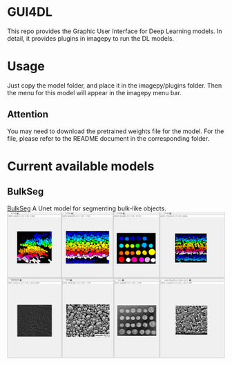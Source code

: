 # GUI4DL
This repo provides the Graphic User Interface for Deep Learning models.
In detail, it provides plugins in imagepy to run the DL models.

# Usage
Just copy the model folder, and place it in the imagepy/plugins folder.
Then the menu for this model will appear in the imagepy menu bar.
## Attention
You may need to download the pretrained weights file for the model. 
For the file, please refer to the README document in the corresponding folder.

# Current available models
## BulkSeg
[BulkSeg](BulkSeg/menus/BulkSeg/README.md)
A Unet model for segmenting bulk-like objects.
![bulkseg-demo](BulkSeg/menus/BulkSeg/demo.png)
